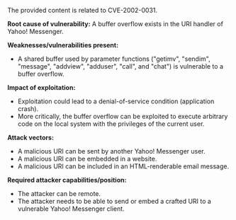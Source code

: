 The provided content is related to CVE-2002-0031.

**Root cause of vulnerability:** A buffer overflow exists in the URI handler of Yahoo! Messenger.

**Weaknesses/vulnerabilities present:**
*   A shared buffer used by parameter functions ("getimv", "sendim", "message", "addview", "adduser", "call", and "chat") is vulnerable to a buffer overflow.

**Impact of exploitation:**
*   Exploitation could lead to a denial-of-service condition (application crash).
*   More critically, the buffer overflow can be exploited to execute arbitrary code on the local system with the privileges of the current user.

**Attack vectors:**
*   A malicious URI can be sent by another Yahoo! Messenger user.
*   A malicious URI can be embedded in a website.
*   A malicious URI can be included in an HTML-renderable email message.

**Required attacker capabilities/position:**
*   The attacker can be remote.
*   The attacker needs to be able to send or embed a crafted URI to a vulnerable Yahoo! Messenger client.